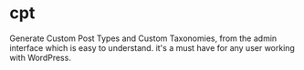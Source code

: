 # cpt

Generate Custom Post Types and Custom Taxonomies, from the admin interface which is easy to understand. it's a must have for any user working with WordPress.
